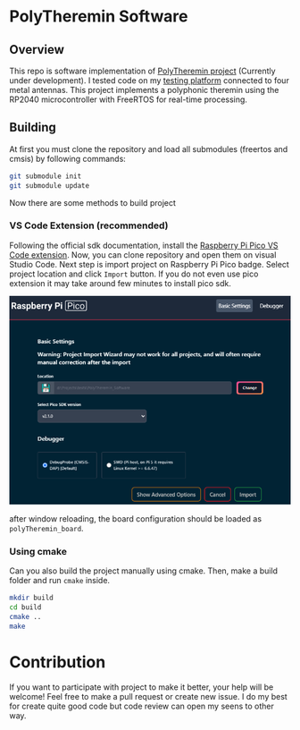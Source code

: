 # PolyTheremin Software

## Overview

This repo is software implementation of [PolyTheremin project](https://github.com/MiCyg/PolyTheremin) (Currently under development). I tested code on my [testing platform](https://github.com/MiCyg/PolyTheremin_Hardware) connected to four metal antennas.
This project implements a polyphonic theremin using the RP2040 microcontroller with FreeRTOS for real-time processing.


## Building

At first you must clone the repository and load all submodules (freertos and cmsis) by following commands:

```sh
git submodule init
git submodule update
```
Now there are some methods to build project


### VS Code Extension (recommended)

Following the official sdk documentation, install the [Raspberry Pi Pico VS Code extension](https://datasheets.raspberrypi.com/pico/getting-started-with-pico.pdf#vscode-extension). 
Now, you can clone repository and open them on visual Studio Code. Next step is import project on Raspberry Pi Pico badge. Select project location and click `Import` button. If you do not even use pico extension it may take around few minutes to install pico sdk.

![example of import project](doc/import_project.png)

after window reloading, the board configuration should be loaded as `polyTheremin_board`.

### Using cmake

Can you also build the project manually using cmake. Then, make a build folder and run `cmake` inside.

```sh
mkdir build
cd build
cmake ..
make
```

# Contribution 

If you want to participate with project to make it better, your help will be welcome! Feel free to make a pull request or create new issue. I do my best for create quite good code but code review can open my seens to other way.